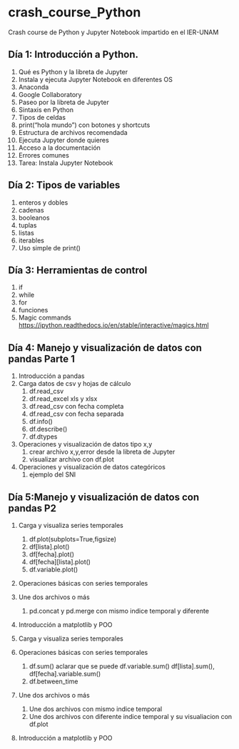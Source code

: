 # crash_course_Python
Crash course de Python y Jupyter Notebook impartido en el IER-UNAM



## Día 1: Introducción a Python.
1. Qué es Python y la libreta de Jupyter
1. Instala y ejecuta Jupyter Notebook en diferentes OS
1. Anaconda
1. Google Collaboratory
1. Paseo por la libreta de Jupyter
1. Sintaxis en Python
1. Tipos de celdas
1. print(“hola mundo”) con botones y shortcuts
1. Estructura de archivos recomendada
1. Ejecuta Jupyter donde quieres
1. Acceso a la documentación
1. Errores comunes  
1. Tarea: Instala Jupyter Notebook

## Día 2: Tipos de variables
1. enteros y dobles
1. cadenas
1. booleanos
1. tuplas
1. listas
1. iterables
1. Uso simple de print()

## Día 3: Herramientas de control
1. if
1. while
1. for
1. funciones
1. Magic commands https://ipython.readthedocs.io/en/stable/interactive/magics.html

## Día 4: Manejo y visualización de datos con pandas Parte 1
1. Introducción a pandas
1. Carga datos de csv y hojas de cálculo
    1. df.read_csv
    1. df.read_excel xls y xlsx
    1. df.read_csv con fecha completa
    1. df.read_csv con fecha separada
    1. df.info()
    1. df.describe()
    1. df.dtypes
1. Operaciones y visualización de datos tipo x,y
    1. crear archivo x,y,error desde la libreta de Jupyter
    1. visualizar archivo con df.plot
1. Operaciones y visualización de datos categóricos
    1. ejemplo del SNI


## Día 5:Manejo y visualización de datos con pandas P2
1. Carga y visualiza series temporales
    1. df.plot(subplots=True,figsize)
    1. df[lista].plot()
    1. df[fecha].plot()
    1. df[fecha][lista].plot()
    1. df.variable.plot()
    
1. Operaciones básicas con series temporales
1. Une dos archivos o más
    1. pd.concat y pd.merge con mismo indice temporal y diferente
    
1. Introducción a matplotlib y POO

1. Carga y visualiza series temporales
    
    
    
1. Operaciones básicas con series temporales
    1. df.sum() aclarar que se puede df.variable.sum() df[lista].sum(), df[fecha].variable.sum()
    1. df.between_time
    
    
    
1. Une dos archivos o más
    1. Une dos archivos con mismo indice temporal
    1. Une dos archivos con diferente indice temporal y su visualiacion con df.plot
    
1. Introducción a matplotlib y POO


